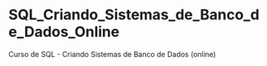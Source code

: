 # SQL_Criando_Sistemas_de_Banco_de_Dados_Online
Curso de SQL - Criando Sistemas de Banco de Dados (online)
